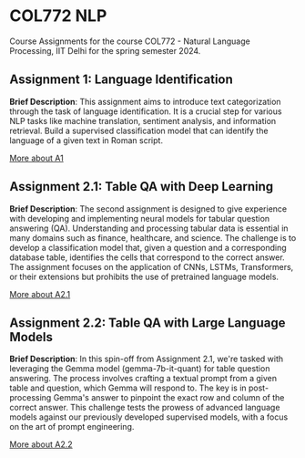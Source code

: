 # COL772 NLP

Course Assignments for the course COL772 - Natural Language Processing, IIT Delhi for the spring semester 2024.

## Assignment 1: Language Identification

**Brief Description**: This assignment aims to introduce text categorization through the task of language identification. It is a crucial step for various NLP tasks like machine translation, sentiment analysis, and information retrieval. Build a supervised classification model that can identify the language of a given text in Roman script.

[More about A1](/A1)

## Assignment 2.1: Table QA with Deep Learning

**Brief Description**: The second assignment is designed to give experience with developing and implementing neural models for tabular question answering (QA). Understanding and processing tabular data is essential in many domains such as finance, healthcare, and science. The challenge is to develop a classification model that, given a question and a corresponding database table, identifies the cells that correspond to the correct answer. The assignment focuses on the application of CNNs, LSTMs, Transformers, or their extensions but prohibits the use of pretrained language models.

[More about A2.1](/A2.1)

## Assignment 2.2: Table QA with Large Language Models

**Brief Description**: In this spin-off from Assignment 2.1, we're tasked with leveraging the Gemma model (gemma-7b-it-quant) for table question answering. The process involves crafting a textual prompt from a given table and question, which Gemma will respond to. The key is in post-processing Gemma's answer to pinpoint the exact row and column of the correct answer. This challenge tests the prowess of advanced language models against our previously developed supervised models, with a focus on the art of prompt engineering.

[More about A2.2](/A2.2)

